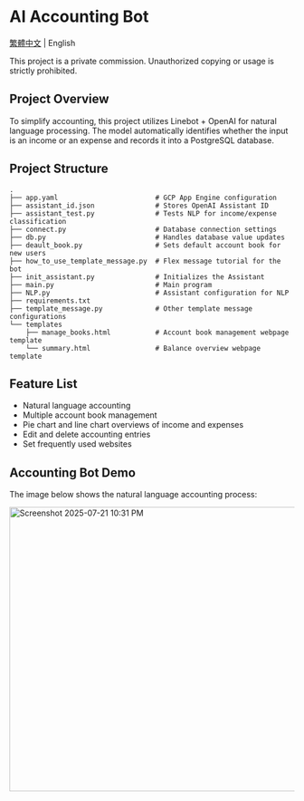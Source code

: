 # AI Accounting Bot

[繁體中文](README_TW.md) | English

This project is a private commission. Unauthorized copying or usage is strictly prohibited.

## Project Overview

To simplify accounting, this project utilizes Linebot + OpenAI for natural language processing. The model automatically identifies whether the input is an income or an expense and records it into a PostgreSQL database.

## Project Structure

```
.
├── app.yaml                        # GCP App Engine configuration
├── assistant_id.json               # Stores OpenAI Assistant ID
├── assistant_test.py               # Tests NLP for income/expense classification
├── connect.py                      # Database connection settings
├── db.py                           # Handles database value updates
├── deault_book.py                  # Sets default account book for new users
├── how_to_use_template_message.py  # Flex message tutorial for the bot
├── init_assistant.py               # Initializes the Assistant
├── main.py                         # Main program
├── NLP.py                          # Assistant configuration for NLP
├── requirements.txt
├── template_message.py             # Other template message configurations
└── templates
    ├── manage_books.html           # Account book management webpage template
    └── summary.html                # Balance overview webpage template
```

## Feature List

* Natural language accounting
* Multiple account book management
* Pie chart and line chart overviews of income and expenses
* Edit and delete accounting entries
* Set frequently used websites

## Accounting Bot Demo

The image below shows the natural language accounting process:

<img width="545" height="502" alt="Screenshot 2025-07-21 10:31 PM" src="https://github.com/user-attachments/assets/e53fd37d-0c57-4ba4-9987-0b1ad0078c88" />
